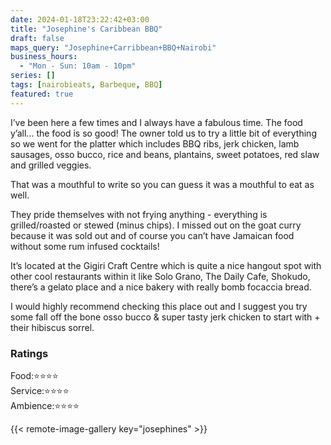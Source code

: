 ```yaml
---
date: 2024-01-18T23:22:42+03:00
title: "Josephine's Caribbean BBQ"
draft: false
maps_query: "Josephine+Carribbean+BBQ+Nairobi"
business_hours:
  - "Mon - Sun: 10am - 10pm"
series: []
tags: [nairobieats, Barbeque, BBQ]
featured: true
---
```


I’ve been here a few times and I always have a fabulous time. The food y’all... the food is so good! The owner told us to try a little bit of everything so we went for the platter which includes BBQ ribs, jerk chicken, lamb sausages, osso bucco, rice and beans, plantains, sweet potatoes, red slaw and grilled veggies.

That was a mouthful to write so you can guess it was a mouthful to eat as well.

They pride themselves with not frying anything - everything is grilled/roasted or stewed (minus chips). I missed out on the goat curry because it was sold out and of course you can’t have Jamaican food without some rum infused cocktails!

It’s located at the Gigiri Craft Centre which is quite a nice hangout spot with other cool restaurants within it like Solo Grano, The Daily Cafe, Shokudo, there’s a gelato place and a nice bakery with really bomb focaccia bread.

I would highly recommend checking this place out and I suggest you try some fall off the bone osso bucco & super tasty jerk chicken to start with + their hibiscus sorrel.

### Ratings

Food:⭐️⭐️⭐️⭐️<br>
Service:⭐️⭐️⭐️⭐️<br>
Ambience:⭐️⭐️⭐️⭐️<br>

{{< remote-image-gallery key="josephines" >}}
